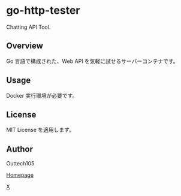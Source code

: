 # go-http-tester

Chatting API Tool.

## Overview

Go 言語で構成された、Web API を気軽に試せるサーバーコンテナです。

## Usage

Docker 実行環境が必要です。

## License

MIT License を適用します。

## Author

Outtech105

[Homepage](http://outtech105.com)

[X](http://x.com/105techno)
